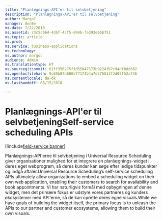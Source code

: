 ```yaml
---
title: "Planlægnings-API'er til selvbetjening"
description: "Planlægnings-API'er til selvbetjening"
author: MargoC
manager: AnnBe
ms.date: 7/22/2018
ms.assetid: 73c5c664-4dbf-4cf5-804b-fad93e65b751
ms.topic: article
ms.prod: 
ms.service: business-applications
ms.technology: 
ms.author: margoc
audience: Admin
ms.translationtype: HT
ms.sourcegitcommit: 62ff356275ffd55047573b9224fb7c94df8dd602
ms.openlocfilehash: 9c69b87d680d77174b4a7e575813f2d05f52a746
ms.contentlocale: da-dk
ms.lasthandoff: 08/15/2018

---
```


#  <a name="self-service-scheduling-apis"></a><span data-ttu-id="3fd19-103">Planlægnings-API'er til selvbetjening</span><span class="sxs-lookup"><span data-stu-id="3fd19-103">Self-service scheduling APIs</span></span>

[!include[field-service banner](../../../includes/field-service.md)]




<span data-ttu-id="3fd19-104">Planlægnings-API'erne til selvbetjening i Universal Resource Scheduling giver organisationer mulighed for at integrere en planlægnings-widget i deres eget webprogram, så deres kunder kan søge efter ledige tidspunkter og indgå aftaler.</span><span class="sxs-lookup"><span data-stu-id="3fd19-104">Universal Resource Scheduling’s self-service scheduling APIs ultimately allow organizations to embed a scheduling widget on their own web application, enabling their customers to search for availability and book appointments.</span></span> <span data-ttu-id="3fd19-105">Vi har naturligvis formål med opbygningen af denne widget, men det primære fokus er udstyre vores partneres og kunders økosystemer med API'erne, så de kan oprette deres egne visuals.</span><span class="sxs-lookup"><span data-stu-id="3fd19-105">While we have goals of building the widget itself, the primary focus is to unleash the APIs to our partner and customer ecosystems, allowing them to build their own visuals.</span></span>

